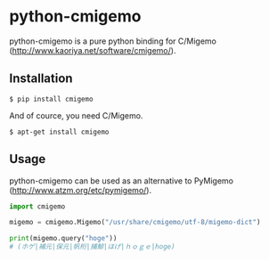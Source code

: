 # python-cmigemo

python-cmigemo is a pure python binding for C/Migemo (http://www.kaoriya.net/software/cmigemo/).

## Installation

    $ pip install cmigemo

And of cource, you need C/Migemo.

    $ apt-get install cmigemo

## Usage

python-cmigemo can be used as an alternative to PyMigemo (http://www.atzm.org/etc/pymigemo/).

```python
import cmigemo

migemo = cmigemo.Migemo("/usr/share/cmigemo/utf-8/migemo-dict")

print(migemo.query("hoge"))
# (ホゲ|補元|保元|帆桁|捕鯨|ほげ|ｈｏｇｅ|hoge)
```
